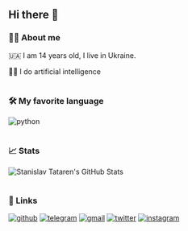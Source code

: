 ## Hi there 👋

<!--
**tatarenstas/tatarenstas** is a ✨ _special_ ✨ repository because its `README.md` (this file) appears on your GitHub profile.

Here are some ideas to get you started:

- 🔭 I’m currently working on ...
- 🌱 I’m currently learning ...
- 👯 I’m looking to collaborate on ...
- 🤔 I’m looking for help with ...
- 💬 Ask me about ...
- 📫 How to reach me: ...
- 😄 Pronouns: ...
- ⚡ Fun fact: ...
-->
 
### 🙋‍♂️ About me

🇺🇦 I am 14 years old, I live in Ukraine.

👨‍💻 I do artificial intelligence

#
### 🛠️ My favorite language

 ​![​python​](https://img.shields.io/badge/Python-3776AB?style=for-the-badge&logo=python&logoColor=white) 
#
### 📈 Stats
![Stanislav Tataren's GitHub Stats](https://github-readme-stats.vercel.app/api?username=tatarenstas)

#
### 🔗 Links

 ​[![​github​](https://img.shields.io/badge/GitHub-000000?style=for-the-badge&logo=GitHub&logoColor=white)](https://github.com/tatarenstas)
 ​[![​telegram](https://img.shields.io/badge/Telegram-0088CC?style=for-the-badge&logo=telegram&logoColor=white)](https://t.me/tatarenstas)
 ​[![​gmail​](https://img.shields.io/badge/Gmail-D14836?style=for-the-badge&logo=Gmail&logoColor=white)](mailto:tatarenstas@gmail.com)
 ​[![​twitte​r](https://img.shields.io/badge/Twitter-1DA1F2?style=for-the-badge&logo=twitter&logoColor=white)](https://twitter.com/tatarenstas)
 ​[![​instagram​](https://img.shields.io/badge/Instagram-E4405F?style=for-the-badge&logo=instagram&logoColor=white)](https://www.instagram.com/tatarenstas)
